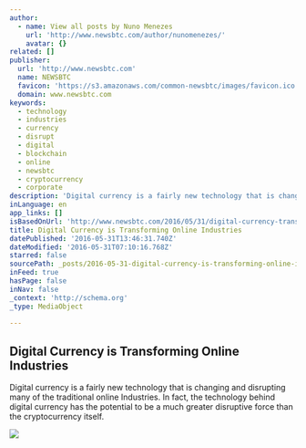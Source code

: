 ```yaml
---
author:
  - name: View all posts by Nuno Menezes
    url: 'http://www.newsbtc.com/author/nunomenezes/'
    avatar: {}
related: []
publisher:
  url: 'http://www.newsbtc.com'
  name: NEWSBTC
  favicon: 'https://s3.amazonaws.com/common-newsbtc/images/favicon.ico'
  domain: www.newsbtc.com
keywords:
  - technology
  - industries
  - currency
  - disrupt
  - digital
  - blockchain
  - online
  - newsbtc
  - cryptocurrency
  - corporate
description: 'Digital currency is a fairly new technology that is changing and disrupting many of the traditional online Industries. In fact, the technology behind digital currency has the potential to be a much greater disruptive force than the cryptocurrency itself.'
inLanguage: en
app_links: []
isBasedOnUrl: 'http://www.newsbtc.com/2016/05/31/digital-currency-transforming-online-industries/'
title: Digital Currency is Transforming Online Industries
datePublished: '2016-05-31T13:46:31.740Z'
dateModified: '2016-05-31T07:10:16.768Z'
starred: false
sourcePath: _posts/2016-05-31-digital-currency-is-transforming-online-industries.md
inFeed: true
hasPage: false
inNav: false
_context: 'http://schema.org'
_type: MediaObject

---
```

<article style=""><h1>Digital Currency is Transforming Online Industries</h1><p>Digital currency is a fairly new technology that is changing and disrupting many of the traditional online Industries. In fact, the technology behind digital currency has the potential to be a much greater disruptive force than the cryptocurrency itself.</p><img src="http://s3.amazonaws.com/main-newsbtc-images/2016/05/30145810/digital-currency.jpg" /></article>